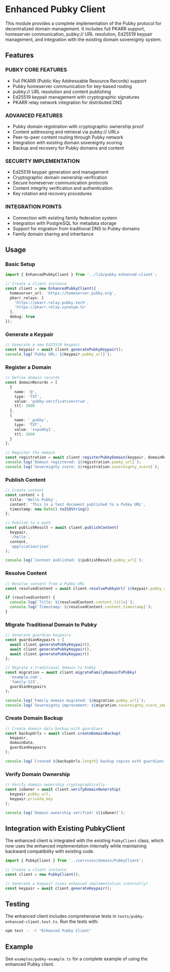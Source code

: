 # Enhanced Pubky Client

This module provides a complete implementation of the Pubky protocol for decentralized domain management. It includes full PKARR support, homeserver communication, pubky:// URL resolution, Ed25519 keypair management, and integration with the existing domain sovereignty system.

## Features

### PUBKY CORE FEATURES
- Full PKARR (Public Key Addressable Resource Records) support
- Pubky homeserver communication for key-based routing
- pubky:// URL resolution and content publishing
- Ed25519 keypair management with cryptographic signatures
- PKARR relay network integration for distributed DNS

### ADVANCED FEATURES
- Pubky domain registration with cryptographic ownership proof
- Content addressing and retrieval via pubky:// URLs
- Peer-to-peer content routing through Pubky network
- Integration with existing domain sovereignty scoring
- Backup and recovery for Pubky domains and content

### SECURITY IMPLEMENTATION
- Ed25519 keypair generation and management
- Cryptographic domain ownership verification
- Secure homeserver communication protocols
- Content integrity verification and authentication
- Key rotation and recovery procedures

### INTEGRATION POINTS
- Connection with existing family federation system
- Integration with PostgreSQL for metadata storage
- Support for migration from traditional DNS to Pubky domains
- Family domain sharing and inheritance

## Usage

### Basic Setup

```typescript
import { EnhancedPubkyClient } from '../lib/pubky-enhanced-client';

// Create a client instance
const client = new EnhancedPubkyClient({
  homeserver_url: 'https://homeserver.pubky.org',
  pkarr_relays: [
    'https://pkarr.relay.pubky.tech',
    'https://pkarr.relay.synonym.to'
  ],
  debug: true
});
```

### Generate a Keypair

```typescript
// Generate a new Ed25519 keypair
const keypair = await client.generatePubkyKeypair();
console.log(`Pubky URL: ${keypair.pubky_url}`);
```

### Register a Domain

```typescript
// Define domain records
const domainRecords = [
  {
    name: '@',
    type: 'TXT',
    value: 'pubky-verification=true',
    ttl: 3600
  },
  {
    name: '_pubky',
    type: 'TXT',
    value: 'v=pubky1',
    ttl: 3600
  }
];

// Register the domain
const registration = await client.registerPubkyDomain(keypair, domainRecords);
console.log(`Domain registered: ${registration.pubky_url}`);
console.log(`Sovereignty score: ${registration.sovereignty_score}`);
```

### Publish Content

```typescript
// Create content
const content = {
  title: 'Hello Pubky',
  content: 'This is a test document published to a Pubky URL',
  timestamp: new Date().toISOString()
};

// Publish to a path
const publishResult = await client.publishContent(
  keypair,
  '/hello',
  content,
  'application/json'
);

console.log(`Content published: ${publishResult.pubky_url}`);
```

### Resolve Content

```typescript
// Resolve content from a Pubky URL
const resolvedContent = await client.resolvePubkyUrl(`${keypair.pubky_url}/hello`);

if (resolvedContent) {
  console.log(`Title: ${resolvedContent.content.title}`);
  console.log(`Timestamp: ${resolvedContent.content.timestamp}`);
}
```

### Migrate Traditional Domain to Pubky

```typescript
// Generate guardian keypairs
const guardianKeypairs = [
  await client.generatePubkyKeypair(),
  await client.generatePubkyKeypair(),
  await client.generatePubkyKeypair()
];

// Migrate a traditional domain to Pubky
const migration = await client.migrateFamilyDomainToPubky(
  'example.com',
  'family-123',
  guardianKeypairs
);

console.log(`Family domain migrated: ${migration.pubky_url}`);
console.log(`Sovereignty improvement: ${migration.sovereignty_score_improvement}`);
```

### Create Domain Backup

```typescript
// Create domain data backup with guardians
const backupUrls = await client.createDomainBackup(
  keypair,
  domainData,
  guardianKeypairs
);

console.log(`Created ${backupUrls.length} backup copies with guardians`);
```

### Verify Domain Ownership

```typescript
// Verify domain ownership cryptographically
const isOwner = await client.verifyDomainOwnership(
  keypair.pubky_url,
  keypair.private_key
);

console.log(`Domain ownership verified: ${isOwner}`);
```

## Integration with Existing PubkyClient

The enhanced client is integrated with the existing `PubkyClient` class, which now uses the enhanced implementation internally while maintaining backward compatibility with existing code.

```typescript
import { PubkyClient } from '../services/domain/PubkyClient';

// Create a client instance
const client = new PubkyClient();

// Generate a keypair (uses enhanced implementation internally)
const keypair = await client.generateKeypair();
```

## Testing

The enhanced client includes comprehensive tests in `tests/pubky-enhanced-client.test.ts`. Run the tests with:

```bash
npm test -- -t "Enhanced Pubky Client"
```

## Example

See `examples/pubky-example.ts` for a complete example of using the enhanced Pubky client.